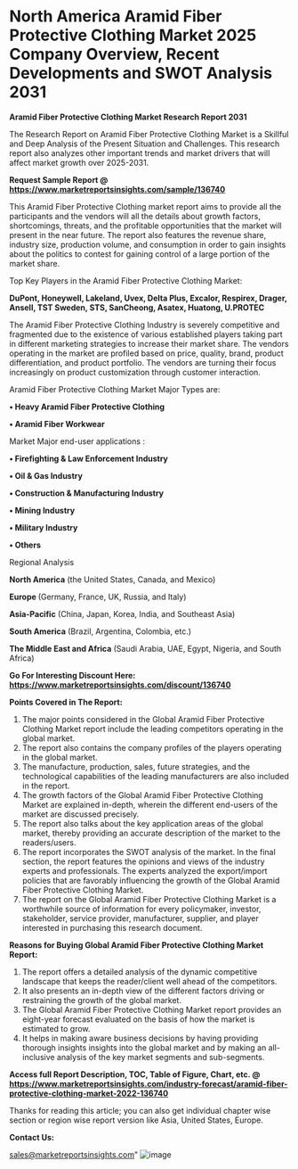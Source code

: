 # North America Aramid Fiber Protective Clothing Market 2025 Company Overview, Recent Developments and SWOT Analysis 2031

<strong>Aramid Fiber Protective Clothing Market Research Report 2031</strong>

The Research Report on Aramid Fiber Protective Clothing Market is a Skillful and Deep Analysis of the Present Situation and Challenges. This research report also analyzes other important trends and market drivers that will affect market growth over 2025-2031.

<strong>Request Sample Report @ <a href=https://www.marketreportsinsights.com/sample/136740>https://www.marketreportsinsights.com/sample/136740</a></strong>

This Aramid Fiber Protective Clothing market report aims to provide all the participants and the vendors will all the details about growth factors, shortcomings, threats, and the profitable opportunities that the market will present in the near future. The report also features the revenue share, industry size, production volume, and consumption in order to gain insights about the politics to contest for gaining control of a large portion of the market share.

Top Key Players in the Aramid Fiber Protective Clothing Market:

<strong>DuPont, Honeywell, Lakeland, Uvex, Delta Plus, Excalor, Respirex, Drager, Ansell, TST Sweden, STS, SanCheong, Asatex, Huatong, U.PROTEC</strong>

The Aramid Fiber Protective Clothing Industry is severely competitive and fragmented due to the existence of various established players taking part in different marketing strategies to increase their market share. The vendors operating in the market are profiled based on price, quality, brand, product differentiation, and product portfolio. The vendors are turning their focus increasingly on product customization through customer interaction.

Aramid Fiber Protective Clothing Market Major Types are:

<strong>• Heavy Aramid Fiber Protective Clothing

• Aramid Fiber Workwear</strong>

Market Major end-user applications :

<strong>• Firefighting & Law Enforcement Industry

• Oil & Gas Industry

• Construction & Manufacturing Industry

• Mining Industry

• Military Industry

• Others</strong>

Regional Analysis

</u><strong><b>North America</b></strong> (the United States, Canada, and Mexico)

<strong><b>Europe </b></strong>(Germany, France, UK, Russia, and Italy)

<strong><b>Asia-Pacific</b></strong> (China, Japan, Korea, India, and Southeast Asia)

<strong><b>South America</b></strong> (Brazil, Argentina, Colombia, etc.)

<strong><b>The Middle East and Africa</b></strong> (Saudi Arabia, UAE, Egypt, Nigeria, and South Africa)

<strong>Go For Interesting Discount Here: <a href=https://www.marketreportsinsights.com/discount/136740>https://www.marketreportsinsights.com/discount/136740</a></strong>

<strong>Points Covered in The Report:</strong>
<ol>
  <li>The major points considered in the Global Aramid Fiber Protective Clothing Market report include the leading competitors operating in the global market.</li>
  <li>The report also contains the company profiles of the players operating in the global market.</li>
  <li>The manufacture, production, sales, future strategies, and the technological capabilities of the leading manufacturers are also included in the report.</li>
  <li>The growth factors of the Global Aramid Fiber Protective Clothing Market are explained in-depth, wherein the different end-users of the market are discussed precisely.</li>
  <li>The report also talks about the key application areas of the global market, thereby providing an accurate description of the market to the readers/users.</li>
  <li>The report incorporates the SWOT analysis of the market. In the final section, the report features the opinions and views of the industry experts and professionals. The experts analyzed the export/import policies that are favorably influencing the growth of the Global Aramid Fiber Protective Clothing Market.</li>
  <li>The report on the Global Aramid Fiber Protective Clothing Market is a worthwhile source of information for every policymaker, investor, stakeholder, service provider, manufacturer, supplier, and player interested in purchasing this research document.</li>
</ol>
<strong>Reasons for Buying Global Aramid Fiber Protective Clothing Market Report:</strong>

<ol>
  <li>The report offers a detailed analysis of the dynamic competitive landscape that keeps the reader/client well ahead of the competitors.</li>
  <li>It also presents an in-depth view of the different factors driving or restraining the growth of the global market.</li>
  <li>The Global Aramid Fiber Protective Clothing Market report provides an eight-year forecast evaluated on the basis of how the market is estimated to grow.</li>
  <li>It helps in making aware business decisions by having providing thorough insights insights into the global market and by making an all-inclusive analysis of the key market segments and sub-segments.</li>
</ol>
<strong>Access full Report Description, TOC, Table of Figure, Chart, etc. @ <a href=https://www.marketreportsinsights.com/industry-forecast/aramid-fiber-protective-clothing-market-2022-136740>https://www.marketreportsinsights.com/industry-forecast/aramid-fiber-protective-clothing-market-2022-136740</a></strong>


Thanks for reading this article; you can also get individual chapter wise section or region wise report version like Asia, United States, Europe.

<strong>Contact Us:</strong>

sales@marketreportsinsights.com"
![image](https://github.com/user-attachments/assets/a36add1b-b29c-4250-8f89-ca799875674b)
